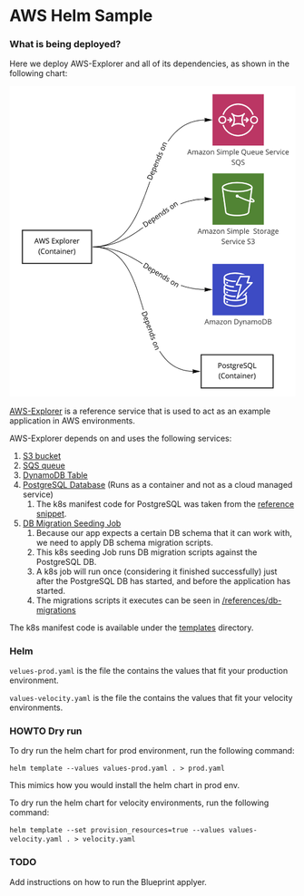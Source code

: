 # AWS Helm Sample

### What is being deployed?
Here we deploy AWS-Explorer and all of its dependencies, as shown in the following chart:

![](../../../references/aws-explorer/media/chart.png)

[AWS-Explorer](../../../references/aws-explorer) is a reference service that is used to act as an example application in AWS environments.

AWS-Explorer depends on and uses the following services:
1. [S3 bucket](templates/s3.yaml)
2. [SQS queue](templates/sqs.yaml)
3. [DynamoDB Table](templates/dynamodb.yaml)
4. [PostgreSQL Database](templates/postgresql.yaml) (Runs as a container and not as a cloud managed service)
   1. The k8s manifest code for PostgreSQL was taken from the [reference snippet](../../../references/kubernetes/database-containers/postgresql.yaml).
5. [DB Migration Seeding Job](templates/seeding.yaml)
   1. Because our app expects a certain DB schema that it can work with, we need to apply DB schema migration scripts.
   2. This k8s seeding Job runs DB migration scripts against the PostgreSQL DB.
   3. A k8s job will run once (considering it finished successfully) just after the PostgreSQL DB has started, and before the application has started.
   4. The migrations scripts it executes can be seen in [/references/db-migrations](../../../references/db-migrations)

The k8s manifest code is available under the [templates](templates) directory.


### Helm

`velues-prod.yaml` is the file the contains the values that fit your production environment.

`values-velocity.yaml` is the file the contains the values that fit your velocity environments.

### HOWTO Dry run

To dry run the helm chart for prod environment, run the following command:
```shell
helm template --values values-prod.yaml . > prod.yaml
```
This mimics how you would install the helm chart in prod env.

To dry run the helm chart for velocity environments, run the following command:
```shell
helm template --set provision_resources=true --values values-velocity.yaml . > velocity.yaml
```



### TODO

Add instructions on how to run the Blueprint applyer.
